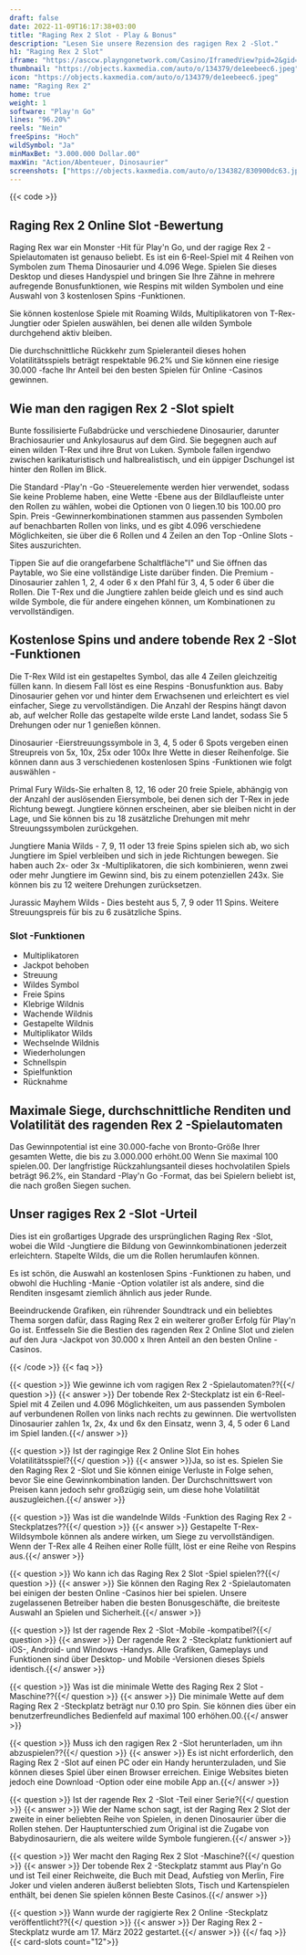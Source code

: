 ```yaml
---
draft: false
date: 2022-11-09T16:17:38+03:00
title: "Raging Rex 2 Slot - Play & Bonus"
description: "Lesen Sie unsere Rezension des ragigen Rex 2 -Slot."
h1: "Raging Rex 2 Slot"
iframe: "https://asccw.playngonetwork.com/Casino/IframedView?pid=2&gid=ragingrex2&lang=en_US&practice=1&channel=desktop&div=flashobject&width=100%25&height=100%25&user=&password=&ctx=&demo=2&brand=&lobby=&rccurrentsessiontime=0&rcintervaltime=0&rcaccounthistoryurl=&rccontinueurl=&rcexiturl=&rchistoryurlmode=&autoplaylimits=0&lobby=https://www.bigwinboard.com&autoplayreset=0&callback=flashCallback&rcmga=&resourcelevel=0&hasjackpots=False&country=&pauseplay=&playlimit=&selftest=&sessiontime=&coreweburl=https://asccw.playngonetwork.com/&showpoweredby=True"
thumbnail: "https://objects.kaxmedia.com/auto/o/134379/de1eebeec6.jpeg"
icon: "https://objects.kaxmedia.com/auto/o/134379/de1eebeec6.jpeg"
name: "Raging Rex 2"
home: true
weight: 1
software: "Play'n Go"
lines: "96.20%"
reels: "Nein"
freeSpins: "Hoch"
wildSymbol: "Ja"
minMaxBet: "3.000.000 Dollar.00"
maxWin: "Action/Abenteuer, Dinosaurier"
screenshots: ["https://objects.kaxmedia.com/auto/o/134382/830900dc63.jpeg"]
---
```


{{< code >}}<h2>Raging Rex 2 Online Slot -Bewertung</h2><p>Raging Rex war ein Monster -Hit für Play'n Go, und der ragige Rex 2 -Spielautomaten ist genauso beliebt. Es ist ein 6-Reel-Spiel mit 4 Reihen von Symbolen zum Thema Dinosaurier und 4.096 Wege. Spielen Sie dieses Desktop und dieses Handyspiel und bringen Sie Ihre Zähne in mehrere aufregende Bonusfunktionen, wie Respins mit wilden Symbolen und eine Auswahl von 3 kostenlosen Spins -Funktionen.</p><p>Sie können kostenlose Spiele mit Roaming Wilds, Multiplikatoren von T-Rex-Jungtier oder Spielen auswählen, bei denen alle wilden Symbole durchgehend aktiv bleiben.</p><p>Die durchschnittliche Rückkehr zum Spieleranteil dieses hohen Volatilitätsspiels beträgt respektable 96.2% und Sie können eine riesige 30.000 -fache Ihr Anteil bei den besten Spielen für Online -Casinos gewinnen.</p><h2>Wie man den ragigen Rex 2 -Slot spielt</h2><p>Bunte fossilisierte Fußabdrücke und verschiedene Dinosaurier, darunter Brachiosaurier und Ankylosaurus auf dem Gird. Sie begegnen auch auf einen wilden T-Rex und ihre Brut von Luken. Symbole fallen irgendwo zwischen karikaturistisch und halbrealistisch, und ein üppiger Dschungel ist hinter den Rollen im Blick.</p><p>Die Standard -Play'n -Go -Steuerelemente werden hier verwendet, sodass Sie keine Probleme haben, eine Wette -Ebene aus der Bildlaufleiste unter den Rollen zu wählen, wobei die Optionen von 0 liegen.10 bis 100.00 pro Spin. Preis -Gewinnerkombinationen stammen aus passenden Symbolen auf benachbarten Rollen von links, und es gibt 4.096 verschiedene Möglichkeiten, sie über die 6 Rollen und 4 Zeilen an den Top -Online Slots -Sites auszurichten.</p><p>Tippen Sie auf die orangefarbene Schaltfläche"I" und Sie öffnen das Paytable, wo Sie eine vollständige Liste darüber finden. Die Premium -Dinosaurier zahlen 1, 2, 4 oder 6 x den Pfahl für 3, 4, 5 oder 6 über die Rollen. Die T-Rex und die Jungtiere zahlen beide gleich und es sind auch wilde Symbole, die für andere eingehen können, um Kombinationen zu vervollständigen.</p><h2>Kostenlose Spins und andere tobende Rex 2 -Slot -Funktionen</h2><p>Die T-Rex Wild ist ein gestapeltes Symbol, das alle 4 Zeilen gleichzeitig füllen kann. In diesem Fall löst es eine Respins -Bonusfunktion aus. Baby Dinosaurier gehen vor und hinter dem Erwachsenen und erleichtert es viel einfacher, Siege zu vervollständigen. Die Anzahl der Respins hängt davon ab, auf welcher Rolle das gestapelte wilde erste Land landet, sodass Sie 5 Drehungen oder nur 1 genießen können.</p><p>Dinosaurier -Eierstreuungssymbole in 3, 4, 5 oder 6 Spots vergeben einen Streupreis von 5x, 10x, 25x oder 100x Ihre Wette in dieser Reihenfolge. Sie können dann aus 3 verschiedenen kostenlosen Spins -Funktionen wie folgt auswählen -</p><p>Primal Fury Wilds-Sie erhalten 8, 12, 16 oder 20 freie Spiele, abhängig von der Anzahl der auslösenden Eiersymbole, bei denen sich der T-Rex in jede Richtung bewegt. Jungtiere können erscheinen, aber sie bleiben nicht in der Lage, und Sie können bis zu 18 zusätzliche Drehungen mit mehr Streuungssymbolen zurückgehen.</p><p>Jungtiere Mania Wilds - 7, 9, 11 oder 13 freie Spins spielen sich ab, wo sich Jungtiere im Spiel verbleiben und sich in jede Richtungen bewegen. Sie haben auch 2x- oder 3x -Multiplikatoren, die sich kombinieren, wenn zwei oder mehr Jungtiere im Gewinn sind, bis zu einem potenziellen 243x. Sie können bis zu 12 weitere Drehungen zurücksetzen.</p><p>Jurassic Mayhem Wilds - Dies besteht aus 5, 7, 9 oder 11 Spins. Weitere Streuungspreis für bis zu 6 zusätzliche Spins.</p><h3>
Slot -Funktionen</h3><ul>
<li></span>
Multiplikatoren</li>
<li></span>
Jackpot behoben</li>
<li></span>
Streuung</li>
<li></span>
Wildes Symbol</li>
<li></span>
Freie Spins</li>
<li></span>
Klebrige Wildnis</li>
<li></span>
Wachende Wildnis</li>
<li></span>
Gestapelte Wildnis</li>
<li></span>
Multiplikator Wilds</li>
<li></span>
Wechselnde Wildnis</li>
<li></span>
Wiederholungen</li>
<li></span>
Schnellspin</li>
<li></span>
Spielfunktion</li>
<li></span>
Rücknahme</li></ul><h2>Maximale Siege, durchschnittliche Renditen und Volatilität des ragenden Rex 2 -Spielautomaten</h2><p>Das Gewinnpotential ist eine 30.000-fache von Bronto-Größe Ihrer gesamten Wette, die bis zu 3.000.000 erhöht.00 Wenn Sie maximal 100 spielen.00. Der langfristige Rückzahlungsanteil dieses hochvolatilen Spiels beträgt 96.2%, ein Standard -Play'n Go -Format, das bei Spielern beliebt ist, die nach großen Siegen suchen.</p><h2>Unser ragiges Rex 2 -Slot -Urteil</h2><p>Dies ist ein großartiges Upgrade des ursprünglichen Raging Rex -Slot, wobei die Wild -Jungtiere die Bildung von Gewinnkombinationen jederzeit erleichtern. Stapelte Wilds, die um die Rollen herumlaufen können.</p><p>Es ist schön, die Auswahl an kostenlosen Spins -Funktionen zu haben, und obwohl die Huchling -Manie -Option volatiler ist als andere, sind die Renditen insgesamt ziemlich ähnlich aus jeder Runde.</p><p>Beeindruckende Grafiken, ein rührender Soundtrack und ein beliebtes Thema sorgen dafür, dass Raging Rex 2 ein weiterer großer Erfolg für Play'n Go ist. Entfesseln Sie die Bestien des ragenden Rex 2 Online Slot und zielen auf den Jura -Jackpot von 30.000 x Ihren Anteil an den besten Online -Casinos.</p>
{{< /code >}}
{{< faq >}}

{{< question >}} Wie gewinne ich vom ragigen Rex 2 -Spielautomaten??{{</ question >}}
{{< answer >}} Der tobende Rex 2-Steckplatz ist ein 6-Reel-Spiel mit 4 Zeilen und 4.096 Möglichkeiten, um aus passenden Symbolen auf verbundenen Rollen von links nach rechts zu gewinnen. Die wertvollsten Dinosaurier zahlen 1x, 2x, 4x und 6x den Einsatz, wenn 3, 4, 5 oder 6 Land im Spiel landen.{{</ answer >}}

{{< question >}} Ist der ragingige Rex 2 Online Slot Ein hohes Volatilitätsspiel?{{</ question >}}
{{< answer >}}Ja, so ist es. Spielen Sie den Raging Rex 2 -Slot und Sie können einige Verluste in Folge sehen, bevor Sie eine Gewinnkombination landen. Der Durchschnittswert von Preisen kann jedoch sehr großzügig sein, um diese hohe Volatilität auszugleichen.{{</ answer >}}

{{< question >}} Was ist die wandelnde Wilds -Funktion des Raging Rex 2 -Steckplatzes??{{</ question >}}
{{< answer >}} Gestapelte T-Rex-Wildsymbole können als andere wirken, um Siege zu vervollständigen. Wenn der T-Rex alle 4 Reihen einer Rolle füllt, löst er eine Reihe von Respins aus.{{</ answer >}}

{{< question >}} Wo kann ich das Raging Rex 2 Slot -Spiel spielen??{{</ question >}}
{{< answer >}} Sie können den Raging Rex 2 -Spielautomaten bei einigen der besten Online -Casinos hier bei spielen. Unsere zugelassenen Betreiber haben die besten Bonusgeschäfte, die breiteste Auswahl an Spielen und Sicherheit.{{</ answer >}}

{{< question >}} Ist der ragende Rex 2 -Slot -Mobile -kompatibel?{{</ question >}}
{{< answer >}} Der ragende Rex 2 -Steckplatz funktioniert auf iOS-, Android- und Windows -Handys. Alle Grafiken, Gameplays und Funktionen sind über Desktop- und Mobile -Versionen dieses Spiels identisch.{{</ answer >}}

{{< question >}} Was ist die minimale Wette des Raging Rex 2 Slot -Maschine??{{</ question >}}
{{< answer >}} Die minimale Wette auf dem Raging Rex 2 -Steckplatz beträgt nur 0.10 pro Spin. Sie können dies über ein benutzerfreundliches Bedienfeld auf maximal 100 erhöhen.00.{{</ answer >}}

{{< question >}} Muss ich den ragigen Rex 2 -Slot herunterladen, um ihn abzuspielen??{{</ question >}}
{{< answer >}} Es ist nicht erforderlich, den Raging Rex 2 -Slot auf einen PC oder ein Handy herunterzuladen, und Sie können dieses Spiel über einen Browser erreichen. Einige Websites bieten jedoch eine Download -Option oder eine mobile App an.{{</ answer >}}

{{< question >}} Ist der ragende Rex 2 -Slot -Teil einer Serie?{{</ question >}}
{{< answer >}} Wie der Name schon sagt, ist der Raging Rex 2 Slot der zweite in einer beliebten Reihe von Spielen, in denen Dinosaurier über die Rollen stehen. Der Hauptunterschied zum Original ist die Zugabe von Babydinosauriern, die als weitere wilde Symbole fungieren.{{</ answer >}}

{{< question >}} Wer macht den Raging Rex 2 Slot -Maschine?{{</ question >}}
{{< answer >}} Der tobende Rex 2 -Steckplatz stammt aus Play'n Go und ist Teil einer Reichweite, die Buch mit Dead, Aufstieg von Merlin, Fire Joker und vielen anderen äußerst beliebten Slots, Tisch und Kartenspielen enthält, bei denen Sie spielen können Beste Casinos.{{</ answer >}}

{{< question >}} Wann wurde der ragigierte Rex 2 Online -Steckplatz veröffentlicht??{{</ question >}}
{{< answer >}} Der Raging Rex 2 -Steckplatz wurde am 17. März 2022 gestartet.{{</ answer >}}
{{</ faq >}}
{{< card-slots count="12">}}